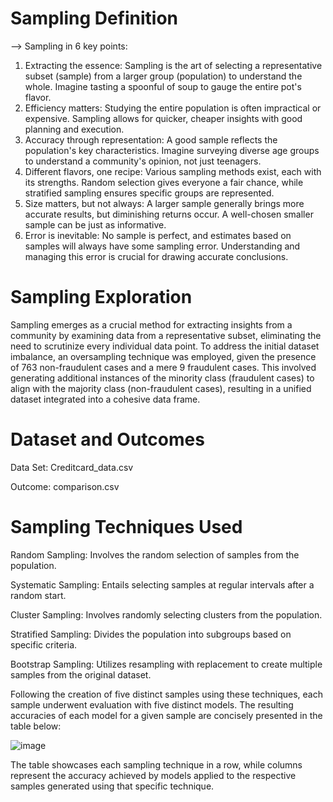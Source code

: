 # Sampling Definition

--> Sampling in 6 key points:

1. Extracting the essence: Sampling is the art of selecting a representative subset (sample) from a larger group (population) to understand the whole. Imagine tasting a spoonful of soup to gauge the entire pot's flavor.
2. Efficiency matters: Studying the entire population is often impractical or expensive. Sampling allows for quicker, cheaper insights with good planning and execution.
3. Accuracy through representation: A good sample reflects the population's key characteristics. Imagine surveying diverse age groups to understand a community's opinion, not just teenagers.
4. Different flavors, one recipe: Various sampling methods exist, each with its strengths. Random selection gives everyone a fair chance, while stratified sampling ensures specific groups are represented.
5. Size matters, but not always: A larger sample generally brings more accurate results, but diminishing returns occur. A well-chosen smaller sample can be just as informative.
6. Error is inevitable: No sample is perfect, and estimates based on samples will always have some sampling error. Understanding and managing this error is crucial for drawing accurate conclusions.

# Sampling Exploration

Sampling emerges as a crucial method for extracting insights from a community by examining data from a representative subset, eliminating the need to scrutinize every individual data point. To address the initial dataset imbalance, an oversampling technique was employed, given the presence of 763 non-fraudulent cases and a mere 9 fraudulent cases. This involved generating additional instances of the minority class (fraudulent cases) to align with the majority class (non-fraudulent cases), resulting in a unified dataset integrated into a cohesive data frame.

# Dataset and Outcomes


Data Set: Creditcard_data.csv

Outcome: comparison.csv


# Sampling Techniques Used


Random Sampling: Involves the random selection of samples from the population.

Systematic Sampling: Entails selecting samples at regular intervals after a random start.

Cluster Sampling: Involves randomly selecting clusters from the population.

Stratified Sampling: Divides the population into subgroups based on specific criteria.

Bootstrap Sampling: Utilizes resampling with replacement to create multiple samples from the original dataset.

Following the creation of five distinct samples using these techniques, each sample underwent evaluation with five distinct models. The resulting accuracies of each model for a given sample are concisely presented in the table below:

![image](https://github.com/akshayk2305/Sampling-Exploration/assets/97044134/bc74ab79-3e56-444d-99d0-c9010f6e2803)


The table showcases each sampling technique in a row, while columns represent the accuracy achieved by models applied to the respective samples generated using that specific technique.
